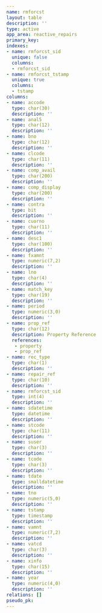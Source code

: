 ```yaml
---
name: rmforcst
layout: table
description: ''
type: active
app_area: reactive_repairs
primary_key: 
indexes:
- name: rmforcst_sid
  unique: false
  columns:
  - rmforcst_sid
- name: rmforcst_tstamp
  unique: true
  columns:
  - tstamp
columns:
- name: accode
  type: char(30)
  description: ''
- name: anal5
  type: char(12)
  description: ''
- name: bno
  type: char(12)
  description: ''
- name: clcode
  type: char(11)
  description: ''
- name: comp_avail
  type: char(200)
  description: ''
- name: comp_display
  type: char(200)
  description: ''
- name: contra
  type: bit
  description: ''
- name: cuorno
  type: char(11)
  description: ''
- name: desc1
  type: char(100)
  description: ''
- name: fxamnt
  type: numeric(7,2)
  description: ''
- name: lno
  type: char(4)
  description: ''
- name: match_key
  type: char(19)
  description: ''
- name: period
  type: numeric(3,0)
  description: ''
- name: prop_ref
  type: char(12)
  description: Property Reference
  references:
   - property
   - prop_ref
- name: rec_type
  type: char(1)
  description: ''
- name: repair_ref
  type: char(10)
  description: ''
- name: rmforcst_sid
  type: int(4)
  description: ''
- name: sdatetime
  type: datetime
  description: ''
- name: stcode
  type: char(11)
  description: ''
- name: suser
  type: char(3)
  description: ''
- name: tcode
  type: char(3)
  description: ''
- name: tdate
  type: smalldatetime
  description: ''
- name: tno
  type: numeric(5,0)
  description: ''
- name: tstamp
  type: timestamp
  description: ''
- name: vamnt
  type: numeric(7,2)
  description: ''
- name: vatcd
  type: char(3)
  description: ''
- name: xinfo
  type: char(15)
  description: ''
- name: year
  type: numeric(4,0)
  description: ''
relations: []
pseudo_pk: 
---
```


